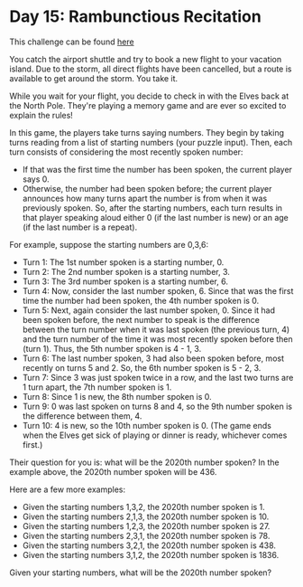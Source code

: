 # Day 15: Rambunctious Recitation

This challenge can be found [here](https://adventofcode.com/2020/day/15)

You catch the airport shuttle and try to book a new flight to your vacation island. Due to the storm, all direct flights have been cancelled, but a route is available to get around the storm. You take it.

While you wait for your flight, you decide to check in with the Elves back at the North Pole. They're playing a memory game and are ever so excited to explain the rules!

In this game, the players take turns saying numbers. They begin by taking turns reading from a list of starting numbers (your puzzle input). Then, each turn consists of considering the most recently spoken number:

 - If that was the first time the number has been spoken, the current player says 0.
 - Otherwise, the number had been spoken before; the current player announces how many turns apart the number is from when it was previously spoken.
So, after the starting numbers, each turn results in that player speaking aloud either 0 (if the last number is new) or an age (if the last number is a repeat).

For example, suppose the starting numbers are 0,3,6:

 - Turn 1: The 1st number spoken is a starting number, 0.
 - Turn 2: The 2nd number spoken is a starting number, 3.
 - Turn 3: The 3rd number spoken is a starting number, 6.
 - Turn 4: Now, consider the last number spoken, 6. Since that was the first time the number had been spoken, the 4th number spoken is 0.
 - Turn 5: Next, again consider the last number spoken, 0. Since it had been spoken before, the next number to speak is the difference between the turn number when it was last spoken (the previous turn, 4) and the turn number of the time it was most recently spoken before then (turn 1). Thus, the 5th number spoken is 4 - 1, 3.
 - Turn 6: The last number spoken, 3 had also been spoken before, most recently on turns 5 and 2. So, the 6th number spoken is 5 - 2, 3.
 - Turn 7: Since 3 was just spoken twice in a row, and the last two turns are 1 turn apart, the 7th number spoken is 1.
 - Turn 8: Since 1 is new, the 8th number spoken is 0.
 - Turn 9: 0 was last spoken on turns 8 and 4, so the 9th number spoken is the difference between them, 4.
 - Turn 10: 4 is new, so the 10th number spoken is 0.
(The game ends when the Elves get sick of playing or dinner is ready, whichever comes first.)

Their question for you is: what will be the 2020th number spoken? In the example above, the 2020th number spoken will be 436.

Here are a few more examples:

 - Given the starting numbers 1,3,2, the 2020th number spoken is 1.
 - Given the starting numbers 2,1,3, the 2020th number spoken is 10.
 - Given the starting numbers 1,2,3, the 2020th number spoken is 27.
 - Given the starting numbers 2,3,1, the 2020th number spoken is 78.
 - Given the starting numbers 3,2,1, the 2020th number spoken is 438.
 - Given the starting numbers 3,1,2, the 2020th number spoken is 1836.

Given your starting numbers, what will be the 2020th number spoken?